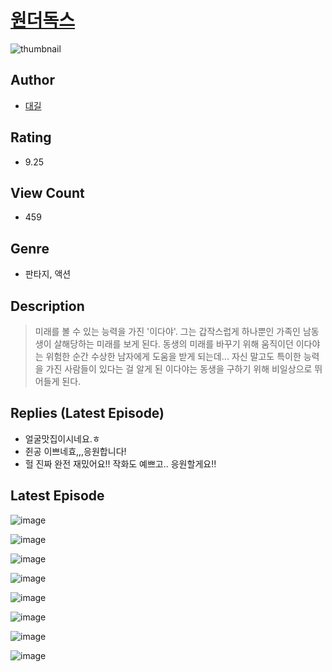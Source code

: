 # [원더독스](https://comic.naver.com/challenge/list?titleId=810031)
![thumbnail](https://image-comic.pstatic.net/user_contents_data/challenge_comic/2023/05/23/361131/upload_3473513582768304434_480x623.jpeg)

## Author
- [대길](https://comic.naver.com/artistTitle?id=361131)

## Rating
- 9.25

## View Count
- 459

## Genre
- 판타지, 액션

## Description
> 미래를 볼 수 있는 능력을 가진 '이다야'. 그는 갑작스럽게 하나뿐인 가족인 남동생이 살해당하는 미래를 보게 된다. 동생의 미래를 바꾸기 위해 움직이던 이다야는 위험한 순간 수상한 남자에게 도움을 받게 되는데... 자신 말고도 특이한 능력을 가진 사람들이 있다는 걸 알게 된 이다야는 동생을 구하기 위해 비일상으로 뛰어들게 된다.

## Replies (Latest Episode)
- 얼굴맛집이시네요.ㅎ
- 쥔공 이쁘네효,,,응원합니다!
- 헐 진짜 완전 재밌어요!! 작화도 예쁘고.. 응원할게요!!

## Latest Episode
![image](https://image-comic.pstatic.net/user_contents_data/challenge_comic/2023/05/23/361131/upload_3688783657275843685.jpeg)

![image](https://image-comic.pstatic.net/user_contents_data/challenge_comic/2023/05/23/361131/upload_7003722158759295032.jpeg)

![image](https://image-comic.pstatic.net/user_contents_data/challenge_comic/2023/05/23/361131/upload_3544722560689516599.jpeg)

![image](https://image-comic.pstatic.net/user_contents_data/challenge_comic/2023/05/23/361131/upload_3702347236927287863.jpeg)

![image](https://image-comic.pstatic.net/user_contents_data/challenge_comic/2023/05/23/361131/upload_3978993162880694625.jpeg)

![image](https://image-comic.pstatic.net/user_contents_data/challenge_comic/2023/05/23/361131/upload_7161393444737660469.jpeg)

![image](https://image-comic.pstatic.net/user_contents_data/challenge_comic/2023/05/23/361131/upload_3833464218338146352.jpeg)

![image](https://image-comic.pstatic.net/user_contents_data/challenge_comic/2023/05/23/361131/upload_3473789775669912163.jpeg)
